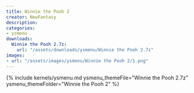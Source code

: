 ```yaml
---
title: Winnie the Pooh 2
creator: NewFantasy
description: 
categories:
- ysmenu
downloads:
  Winnie the Pooh 2.7z:
    url: "/assets/downloads/ysmenu/Winnie the Pooh 2.7z"
images:
- url: "/assets/images/ysmenu/Winnie the Pooh 2/1.png"
---
```


{% include kernels/ysmenu.md ysmenu_themeFile="Winnie the Pooh 2.7z" ysmenu_themeFolder="Winnie the Pooh 2" %}
